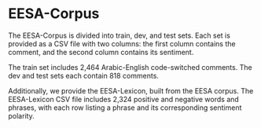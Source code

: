 # EESA-Corpus

The EESA-Corpus is divided into train, dev, and test sets. Each set is provided as a CSV file with two columns: 
the first column contains the comment, and the second column contains its sentiment.

The train set includes 2,464 Arabic-English code-switched comments.
The dev and test sets each contain 818 comments.

Additionally, we provide the EESA-Lexicon, built from the EESA corpus. 
The EESA-Lexicon CSV file includes 2,324 positive and negative words and phrases, 
with each row listing a phrase and its corresponding sentiment polarity.
